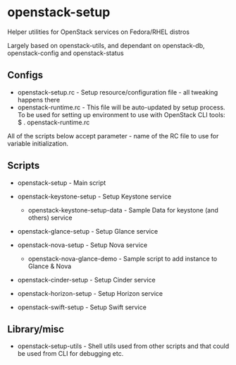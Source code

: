 openstack-setup
===============

Helper utilities for OpenStack services on Fedora/RHEL distros

Largely based on openstack-utils, and dependant on openstack-db, 
openstack-config and openstack-status


Configs
-------

* openstack-setup.rc                - Setup resource/configuration file - 
                                      all tweaking happens there
* openstack-runtime.rc              - This file will be auto-updated by setup
                                      process. To be used for setting up environment
                                      to use with OpenStack CLI tools:
                                        $ . openstack-runtime.rc

All of the scripts below accept parameter - name of the RC file to use for 
variable initialization.


Scripts
-------

* openstack-setup                   - Main script

* openstack-keystone-setup          - Setup Keystone service

  * openstack-keystone-setup-data     - Sample Data for keystone (and others) service

* openstack-glance-setup            - Setup Glance service
* openstack-nova-setup              - Setup Nova service

  * openstack-nova-glance-demo        - Sample script to add instance to Glance & Nova

* openstack-cinder-setup            - Setup Cinder service
* openstack-horizon-setup           - Setup Horizon service
* openstack-swift-setup             - Setup Swift service

Library/misc
------------

* openstack-setup-utils             - Shell utils used from other scripts and that could be
                                      used from CLI for debugging etc.

